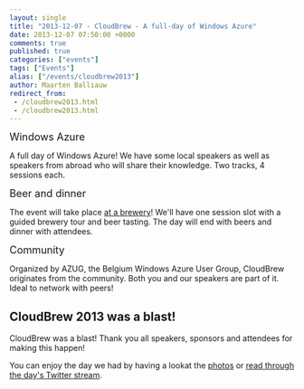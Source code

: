 ```yaml
---
layout: single
title: "2013-12-07 - CloudBrew - A full-day of Windows Azure"
date: 2013-12-07 07:50:00 +0000
comments: true
published: true
categories: ["events"]
tags: ["Events"]
alias: ["/events/cloudbrew2013"]
author: Maarten Balliauw
redirect_from:
 - /cloudbrew2013.html
 - /cloudbrew2013.html
---
```


<p><span style="font-size: large;">Windows Azure</span></p>
<p>A full day of Windows Azure! We have some local speakers as well as speakers from abroad who will share their knowledge. Two tracks, 4 sessions each.</p>
<p><span style="font-size: large;">Beer and dinner</span></p>
<p>The event will take place <a href="http://www.hetanker.be">at a brewery</a>! We'll have one session slot with a guided brewery tour and beer tasting. The day will end with beers and dinner with attendees.</p>
<p><span style="font-size: large;">Community</span></p>
<p>Organized by AZUG, the Belgium Windows Azure User Group, CloudBrew originates from the community. Both you and our speakers are part of it. Ideal to network with peers!</p>
<h2>CloudBrew 2013 was a blast!</h2>
<p>CloudBrew was a blast! Thank you all speakers, sponsors and attendees for making this happen!</p>
<p>You can enjoy the day we had by having a lookat the <a href="http://sdrv.ms/1cAiqOg">photos</a> or <a href="http://storify.com/maartenballiauw/cloudbrew-1">read through the day's Twitter stream</a>.</p>







